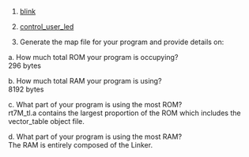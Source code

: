 1. [blink](https://github.com/kegedy/EMBSYS100/tree/master/assignment06) <br>

2. [control_user_led](https://github.com/kegedy/EMBSYS100/tree/master/assignment06) <br>

3. Generate the map file for your program and provide details on:<br>

a. How much total ROM your program is occupying?<br>
296 bytes

b. How much total RAM your program is using?<br>
8192 bytes

c. What part of your program is using the most ROM?<br>
rt7M_tl.a contains the largest proportion of the ROM which includes the vector_table object file.

d. What part of your program is using the most RAM?<br>
The RAM is entirely composed of the Linker.
